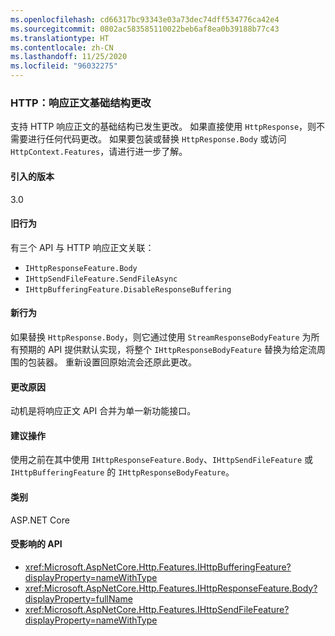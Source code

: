```yaml
---
ms.openlocfilehash: cd66317bc93343e03a73dec74dff534776ca42e4
ms.sourcegitcommit: 0802ac583585110022beb6af8ea0b39188b77c43
ms.translationtype: HT
ms.contentlocale: zh-CN
ms.lasthandoff: 11/25/2020
ms.locfileid: "96032275"
---
```

### <a name="http-response-body-infrastructure-changes"></a>HTTP：响应正文基础结构更改

支持 HTTP 响应正文的基础结构已发生更改。 如果直接使用 `HttpResponse`，则不需要进行任何代码更改。 如果要包装或替换 `HttpResponse.Body` 或访问 `HttpContext.Features`，请进行进一步了解。

#### <a name="version-introduced"></a>引入的版本

3.0

#### <a name="old-behavior"></a>旧行为

有三个 API 与 HTTP 响应正文关联：

- `IHttpResponseFeature.Body`
- `IHttpSendFileFeature.SendFileAsync`
- `IHttpBufferingFeature.DisableResponseBuffering`

#### <a name="new-behavior"></a>新行为

如果替换 `HttpResponse.Body`，则它通过使用 `StreamResponseBodyFeature` 为所有预期的 API 提供默认实现，将整个 `IHttpResponseBodyFeature` 替换为给定流周围的包装器。 重新设置回原始流会还原此更改。

#### <a name="reason-for-change"></a>更改原因

动机是将响应正文 API 合并为单一新功能接口。

#### <a name="recommended-action"></a>建议操作

使用之前在其中使用 `IHttpResponseFeature.Body`、`IHttpSendFileFeature` 或 `IHttpBufferingFeature` 的 `IHttpResponseBodyFeature`。

#### <a name="category"></a>类别

ASP.NET Core

#### <a name="affected-apis"></a>受影响的 API

- <xref:Microsoft.AspNetCore.Http.Features.IHttpBufferingFeature?displayProperty=nameWithType>
- <xref:Microsoft.AspNetCore.Http.Features.IHttpResponseFeature.Body?displayProperty=fullName>
- <xref:Microsoft.AspNetCore.Http.Features.IHttpSendFileFeature?displayProperty=nameWithType>

<!-- 

#### Affected APIs

- `T:Microsoft.AspNetCore.Http.Features.IHttpBufferingFeature`
- `P:Microsoft.AspNetCore.Http.Features.IHttpResponseFeature.Body`
- `T:Microsoft.AspNetCore.Http.Features.IHttpSendFileFeature`

-->
